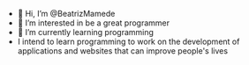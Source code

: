 - 👋 Hi, I’m @BeatrizMamede
- 👀 I’m interested in be a great programmer
- 🌱 I’m currently learning programming
- I intend to learn programming to work on the development of applications and websites that can improve people's lives
<!---
BeatrizMamede/BeatrizMamede is a ✨ special ✨ repository because its `README.md` (this file) appears on your GitHub profile.
You can click the Preview link to take a look at your changes.
--->
